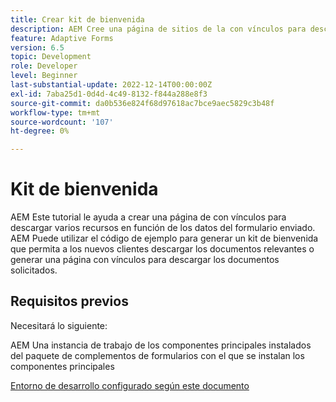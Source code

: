 ```yaml
---
title: Crear kit de bienvenida
description: AEM Cree una página de sitios de la con vínculos para descargar recursos en función de los datos del formulario enviado.
feature: Adaptive Forms
version: 6.5
topic: Development
role: Developer
level: Beginner
last-substantial-update: 2022-12-14T00:00:00Z
exl-id: 7aba25d1-0d4d-4c49-8132-f844a288e8f3
source-git-commit: da0b536e824f68d97618ac7bce9aec5829c3b48f
workflow-type: tm+mt
source-wordcount: '107'
ht-degree: 0%

---
```


# Kit de bienvenida

AEM Este tutorial le ayuda a crear una página de con vínculos para descargar varios recursos en función de los datos del formulario enviado. AEM Puede utilizar el código de ejemplo para generar un kit de bienvenida que permita a los nuevos clientes descargar los documentos relevantes o generar una página con vínculos para descargar los documentos solicitados.

## Requisitos previos

Necesitará lo siguiente:

AEM Una instancia de trabajo de los componentes principales instalados del paquete de complementos de formularios con el que se instalan los componentes principales

[Entorno de desarrollo configurado según este documento](https://experienceleague.adobe.com/docs/experience-manager-learn/forms/creating-your-first-osgi-bundle/create-your-first-osgi-bundle.html)
